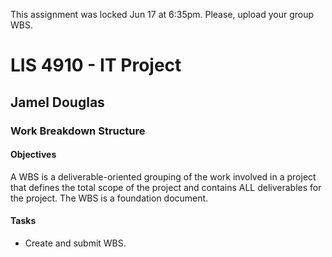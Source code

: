 This assignment was locked Jun 17 at 6:35pm.
Please, upload your group WBS.

# LIS 4910 - IT Project

## Jamel Douglas

### Work Breakdown Structure

#### Objectives
A WBS is a deliverable-oriented grouping of the work involved in a project that defines the total scope of the project and contains ALL deliverables for the project. The WBS is a foundation document.

#### Tasks
- Create and submit WBS.